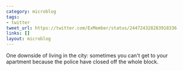 ```yaml
---
category: microblog
tags:
- twitter
tweet_url: https://twitter.com/ExMember/status/244724328283918336
links: []
layout: microblog
---
```

One downside of living in the city: sometimes you can't get to your apartment because the police have closed off the whole block.
